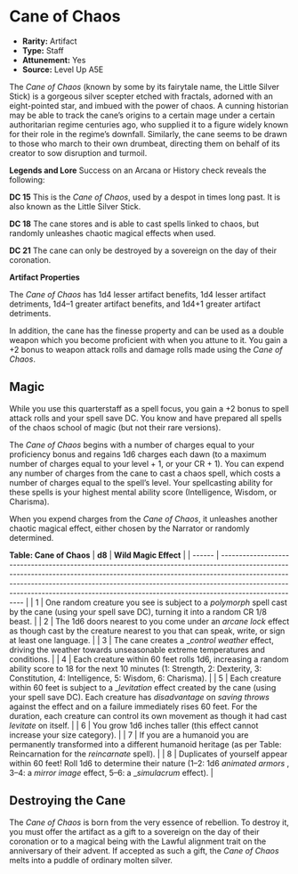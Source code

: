 
# Cane of Chaos

* **Rarity:** Artifact
* **Type:** Staff
* **Attunement:** Yes
* **Source:** Level Up A5E


The _Cane of Chaos_ (known by some by its fairytale name, the Little Silver Stick) is a gorgeous silver scepter etched with fractals, adorned with an eight-pointed star, and imbued with the power of chaos. A cunning historian may be able to track the cane’s origins to a certain mage under a certain authoritarian regime centuries ago, who supplied it to a figure widely known for their role in the regime’s downfall. Similarly, the cane seems to be drawn to those who march to their own drumbeat, directing them on behalf of its creator to sow disruption and turmoil.

**Legends and Lore** Success on an Arcana or History check reveals the following:

**DC 15** This is the _Cane of Chaos_, used by a despot in times long past. It is also known as the Little Silver Stick.

**DC 18** The cane stores and is able to cast spells linked to chaos, but randomly unleashes chaotic magical effects when used.

**DC 21** The cane can only be destroyed by a sovereign on the day of their coronation.

**Artifact Properties**

The _Cane of Chaos_ has 1d4 lesser artifact benefits, 1d4 lesser artifact detriments, 1d4–1 greater artifact benefits, and 1d4+1 greater artifact detriments. 

In addition, the cane has the finesse property and can be used as a double weapon which you become proficient with when you attune to it. You gain a +2 bonus to weapon attack rolls and damage rolls made using the _Cane of Chaos_.

## **Magic**

While you use this quarterstaff as a spell focus, you gain a +2 bonus to spell attack rolls and your spell save DC. You know and have prepared all spells of the chaos school of magic (but not their rare versions). 

The _Cane of Chaos_ begins with a number of charges equal to your proficiency bonus and regains 1d6 charges each dawn (to a maximum number of charges equal to your level + 1, or your CR + 1). You can expend any number of charges from the cane to cast a chaos spell, which costs a number of charges equal to the spell’s level. Your spellcasting ability for these spells is your highest mental ability score (Intelligence, Wisdom, or Charisma).

When you expend charges from the _Cane of Chaos_, it unleashes another chaotic magical effect, either chosen by the Narrator or randomly determined.

__**Table: Cane of Chaos**__
| **d8** | **Wild Magic Effect**                                                                                                                                                                                                                                                                                                                           |
| ------ | ----------------------------------------------------------------------------------------------------------------------------------------------------------------------------------------------------------------------------------------------------------------------------------------------------------------------------------------------- |
| 1      | One random creature you see is subject to a _polymorph_  spell cast by the cane (using your spell save DC), turning it into a random CR 1/8 beast.                                                                                                                                                                                              |
| 2      | The 1d6 doors nearest to you come under an _arcane lock_  effect as though cast by the creature nearest to you that can speak, write, or sign at least one language.                                                                                                                                                                            |
| 3      | The cane creates a __control weather_  effect, driving the weather towards unseasonable extreme temperatures and conditions.                                                                                                                                                                                                                    |
| 4      | Each creature within 60 feet rolls 1d6, increasing a random ability score to 18 for the next 10 minutes (1: Strength, 2: Dexterity, 3: Constitution, 4: Intelligence, 5: Wisdom, 6: Charisma).                                                                                                                                                  |
| 5      | Each creature within 60 feet is subject to a __levitation_ effect created by the cane (using your spell save DC). Each creature has _disadvantage_  on _saving throws_  against the effect and on a failure immediately rises 60 feet. For the duration, each creature can control its own movement as though it had cast _levitate_ on itself. |
| 6      | You grow 1d6 inches taller (this effect cannot increase your size category).                                                                                                                                                                                                                                                                    |
| 7      | If you are a humanoid you are permanently transformed into a different humanoid heritage (as per Table: Reincarnation for the _reincarnate_  spell).                                                                                                                                                                                            |
| 8      | Duplicates of yourself appear within 60 feet! Roll 1d6 to determine their nature (1–2: 1d6 _animated armors_ , 3–4: a _mirror image_  effect, 5–6: a __simulacrum_  effect).                                                                                                                                                                    |

## Destroying the Cane

The _Cane of Chaos_ is born from the very essence of rebellion. To destroy it, you must offer the artifact as a gift to a sovereign on the day of their coronation or to a magical being with the Lawful alignment trait on the anniversary of their advent. If accepted as such a gift, the _Cane of Chaos_ melts into a puddle of ordinary molten silver.
